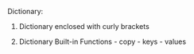 Dictionary:

1. Dictionary enclosed with curly brackets

2. Dictionary Built-in Functions
        - copy
        - keys
        - values 

